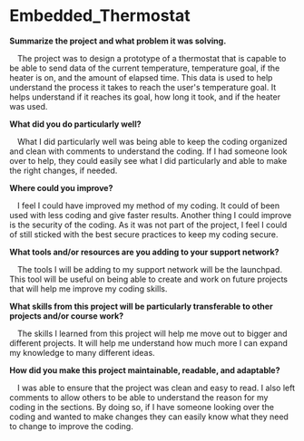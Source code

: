 # Embedded_Thermostat

**Summarize the project and what problem it was solving.**

&emsp;The project was to design a prototype of a thermostat that is capable to be able to send data of the current temperature, temperature goal, if the heater is on, and the amount of elapsed time. This data is used to help understand the process it takes to reach the user's temperature goal. It helps understand if it reaches its goal, how long it took, and if the heater was used.



**What did you do particularly well?**

&emsp;What I did particularly well was being able to keep the coding organized and clean with comments to understand the coding. If I had someone look over to help, they could easily see what I did particularly and able to make the right changes, if needed.


**Where could you improve?**

&emsp;I feel I could have improved my method of my coding. It could of been used with less coding and give faster results. Another thing I could improve is the security of the coding. As it was not part of the project, I feel I could of still sticked with the best secure practices to keep my coding secure.


**What tools and/or resources are you adding to your support network?**

&emsp;The tools I will be adding to my support network will be the launchpad. This tool will be useful on being able to create and work on future projects that will help me improve my coding skills.


**What skills from this project will be particularly transferable to other projects and/or course work?**

&emsp;The skills I learned from this project will help me move out to bigger and different projects. It will help me understand how much more I can expand my knowledge to many different ideas. 


**How did you make this project maintainable, readable, and adaptable?**

&emsp;I was able to ensure that the project was clean and easy to read. I also left comments to allow others to be able to understand the reason for my coding in the sections. By doing so, if I have someone looking over the coding and wanted to make changes they can easily know what they need to change to improve the coding.

